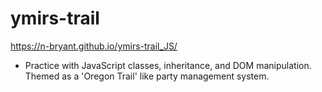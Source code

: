 # ymirs-trail
https://n-bryant.github.io/ymirs-trail_JS/

* Practice with JavaScript classes, inheritance, and DOM manipulation.  Themed as a 'Oregon Trail' like party management system.
